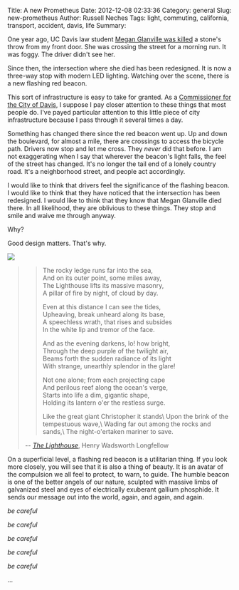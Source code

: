 Title: A new Prometheus
Date: 2012-12-08 02:33:36
Category: general
Slug: new-prometheus
Author: Russell Neches
Tags: light, commuting, california, transport, accident, davis, life
Summary: 


One year ago, UC Davis law student [Megan Glanville was
killed](http://www.davisenterprise.com/local-news/crime-fire-courts/woman-hit-by-truck-in-west-davis/)
a stone's throw from my front door. She was crossing the street for a
morning run. It was foggy. The driver didn't see her.

Since then, the intersection where she died has been redesigned. It is
now a three-way stop with modern LED lighting. Watching over the scene,
there is a new flashing red beacon.

This sort of infrastructure is easy to take for granted. As a
[Commissioner for the City of
Davis](http://city-council.cityofdavis.org/commissions/safety-and-parking-advisory-commission),
I suppose I pay closer attention to these things that most people do.
I've payed particular attention to this little piece of city
infrastructure because I pass through it several times a day.

Something has changed there since the red beacon went up. Up and down
the boulevard, for almost a mile, there are crossings to access the
bicycle path. Drivers now stop and let me cross. They *never* did that
before. I am not exaggerating when I say that wherever the beacon's
light falls, the feel of the street has changed. It's no longer the tail
end of a lonely country road. It's a neighborhood street, and people act
accordingly.

I would like to think that drivers feel the significance of the flashing
beacon. I would like to think that they have noticed that the
intersection has been redesigned. I would like to think that they know
that Megan Glanville died there. In all likelihood, they are oblivious
to these things. They stop and smile and waive me through anyway.

Why?

Good design matters. That's why.

![](http://vort.org/media/images/lake_and_russell_stop.jpg)

> > The rocky ledge runs far into the sea,\
> >  And on its outer point, some miles away,\
> >  The Lighthouse lifts its massive masonry,\
> >  A pillar of fire by night, of cloud by day.
> >
> > Even at this distance I can see the tides,\
> >  Upheaving, break unheard along its base,\
> >  A speechless wrath, that rises and subsides\
> >  In the white lip and tremor of the face.
> >
> > And as the evening darkens, lo! how bright,\
> >  Through the deep purple of the twilight air,\
> >  Beams forth the sudden radiance of its light\
> >  With strange, unearthly splendor in the glare!
> >
> > Not one alone; from each projecting cape\
> >  And perilous reef along the ocean's verge,\
> >  Starts into life a dim, gigantic shape,\
> >  Holding its lantern o'er the restless surge.
> >
> > <p>
> > Like the great giant Christopher it stands\
> >  Upon the brink of the tempestuous wave,\
> >  Wading far out among the rocks and sands,\
> >  The night-o'ertaken mariner to save.
>
> -- *[The
> Lighthouse](http://www.gutenberg.org/cache/epub/1365/pg1365.html)*,
> Henry Wadsworth Longfellow

On a superficial level, a flashing red beacon is a utilitarian thing. If
you look more closely, you will see that it is also a thing of beauty.
It is an avatar of the compulsion we all feel to protect, to warn, to
guide. The humble beacon is one of the better angels of our nature,
sculpted with massive limbs of galvanized steel and eyes of electrically
exuberant gallium phosphide. It sends our message out into the world,
again, and again, and again.

*be careful*

*be careful*

*be careful*

*be careful*

*be careful*

...

